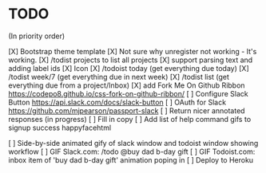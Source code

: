 # TODO

(In priority order)

[X] Bootstrap theme template
[X] Not sure why unregister not working - It's working.
[X] /todist projects to list all projects
[X] support parsing text and adding label ids
[X] Icon
[X] /todoist today (get everything due today)
[X] /todist week/7 (get everything due in next week)
[X] /todist list (get everything due from a project/Inbox)
[X] add Fork Me On Github Ribbon https://codepo8.github.io/css-fork-on-github-ribbon/
[ ] Configure Slack Button https://api.slack.com/docs/slack-button
  [ ] OAuth for Slack https://github.com/mjpearson/passport-slack
[ ] Return nicer annotated responses (in progress)
[ ] Fill in copy
[ ] Add list of help command gifs to signup success happyfacehtml

[ ] Side-by-side animated gify of slack window and todoist window showing workflow
[ ] GIF Slack.com: /todo @buy dad b-day gift
[ ] GIF Todoist.com: inbox item of 'buy dad b-day gift' animation poping in
[ ] Deploy to Heroku

